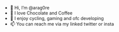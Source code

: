 - 👋 Hi, I’m @arag0re
- 🍫 I love Chocolate and Coffee 
- 🌱 I enjoy cycling, gaming and ofc developing
- 📫 You can reach me via my linked twitter or insta 

<!---
arag0re/arag0re is a ✨ special ✨ repository because its `README.md` (this file) appears on your GitHub profile.
You can click the Preview link to take a look at your changes.
--->
